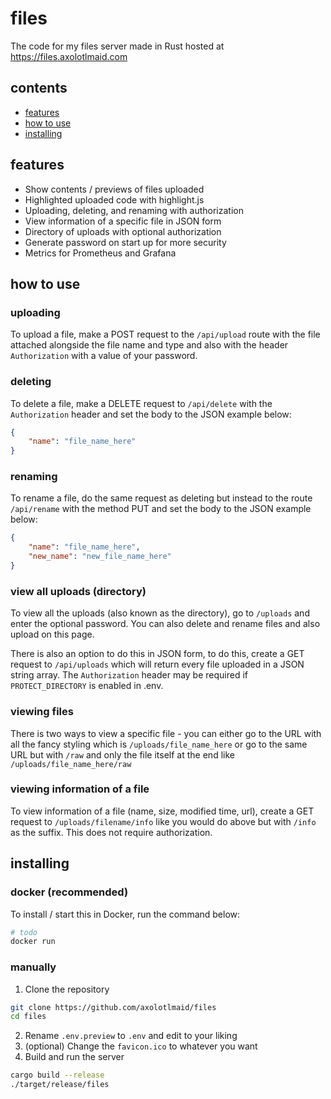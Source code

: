 # files
The code for my files server made in Rust hosted at https://files.axolotlmaid.com

## contents
- [features](#features)
- [how to use](#how-to-use)
- [installing](#installing)

## features
- Show contents / previews of files uploaded
- Highlighted uploaded code with highlight.js
- Uploading, deleting, and renaming with authorization
- View information of a specific file in JSON form
- Directory of uploads with optional authorization
- Generate password on start up for more security
- Metrics for Prometheus and Grafana

## how to use
### uploading
To upload a file, make a POST request to the `/api/upload` route with the file attached alongside the file name and type and also with the header `Authorization` with a value of your password.

### deleting
To delete a file, make a DELETE request to `/api/delete` with the `Authorization` header and set the body to the JSON example below:
```json
{
    "name": "file_name_here"
}
```

### renaming
To rename a file, do the same request as deleting but instead to the route `/api/rename` with the method PUT and set the body to the JSON example below:
```json
{
    "name": "file_name_here",
    "new_name": "new_file_name_here"
}
```

### view all uploads (directory)
To view all the uploads (also known as the directory), go to `/uploads` and enter the optional password. You can also delete and rename files and also upload on this page.

There is also an option to do this in JSON form, to do this, create a GET request to `/api/uploads` which will return every file uploaded in a JSON string array. The `Authorization` header may be required if `PROTECT_DIRECTORY` is enabled in .env.

### viewing files
There is two ways to view a specific file - you can either go to the URL with all the fancy styling which is `/uploads/file_name_here` or go to the same URL but with `/raw` and only the file itself at the end like `/uploads/file_name_here/raw`

### viewing information of a file
To view information of a file (name, size, modified time, url), create a GET request to `/uploads/filename/info` like you would do above but with `/info` as the suffix. This does not require authorization.

## installing
### docker (recommended)
To install / start this in Docker, run the command below:
```bash
# todo
docker run
```

### manually
1. Clone the repository
```bash
git clone https://github.com/axolotlmaid/files
cd files
```
2. Rename `.env.preview` to `.env` and edit to your liking
3. (optional) Change the `favicon.ico` to whatever you want
4. Build and run the server
```bash
cargo build --release
./target/release/files
```